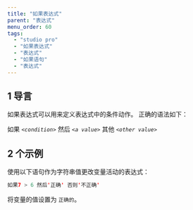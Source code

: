 ```yaml
---
title: "如果表达式"
parent: "表达式"
menu_order: 60
tags:
  - "studio pro"
  - "如果表达式"
  - "表达式"
  - "如果语句"
  - "表达式"
---
```


## 1 导言

如果表达式可以用来定义表达式中的条件动作。 正确的语法如下：

如果 _`<condition>`_ 然后 _`<a value>`_ 其他 _`<other value>`_

## 2 个示例

使用以下语句作为字符串值更改变量活动的表达式：

```java
如果7 > 6 然后'正确' 否则'不正确'
```

将变量的值设置为 `正确的`。
